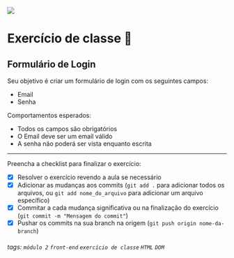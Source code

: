![](https://i.imgur.com/xG74tOh.png)

# Exercício de classe 🏫

## Formulário de Login

Seu objetivo é criar um formulário de login com os seguintes campos:
- Email
- Senha

Comportamentos esperados:
- Todos os campos são obrigatórios
- O Email deve ser um email válido
- A senha não poderá ser vista enquanto escrita
---

Preencha a checklist para finalizar o exercício:

- [X] Resolver o exercício revendo a aula se necessário
- [X] Adicionar as mudanças aos commits (`git add .` para adicionar todos os arquivos, ou `git add nome_do_arquivo` para adicionar um arquivo específico)
- [X] Commitar a cada mudança significativa ou na finalização do exercício (`git commit -m "Mensagem do commit"`)
- [X] Pushar os commits na sua branch na origem (`git push origin nome-da-branch`)

###### tags: `módulo 2` `front-end` `exercício de classe` `HTML` `DOM`
